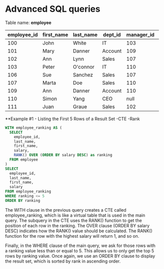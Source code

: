 
Advanced SQL queries
====================

Table name: **employee**

<table cellspacing="0" summary="">
<thead>
  <tr>
    <th>employee_id</th><th>first_name</th><th>last_name</th><th>dept_id</th><th>manager_id</th><th>salary</th><th>expertise</th>
  </tr>
</thead>
<tfoot>
</tfoot>
<tbody>
  <tr>
    <td>100</td><td>John</td><td>White</td><td>IT</td><td>103</td><td>120000</td><td>Senior</td>
  </tr>
  <tr>
    <td>101</td><td>Mary</td><td>Danner</td><td>Account</td><td>109</td><td>80000</td><td>junior</td>
  </tr>
  <tr>
    <td>102</td><td>Ann</td><td>Lynn</td><td>Sales</td><td>107</td><td>140000</td><td>Semisenior</td>
  </tr>
  <tr>
    <td>103</td><td>Peter</td><td>O'connor</td><td>IT</td><td>110</td><td>130000</td><td>Senior</td>
  </tr>
  <tr>
    <td>106</td><td>Sue</td><td>Sanchez</td><td>Sales</td><td>107</td><td>110000</td><td>Junior</td>
  </tr>
  <tr>
    <td>107</td><td>Marta</td><td>Doe</td><td>Sales</td><td>110</td><td>180000</td><td>Senior</td>
  </tr>
  <tr>
    <td>109</td><td>Ann</td><td>Danner</td><td>Account</td><td>110</td><td>90000</td><td>Senior</td>
  </tr>
  <tr>
    <td>110</td><td>Simon</td><td>Yang</td><td>CEO</td><td>null</td><td>250000</td><td>Senior</td>
  </tr>
  <tr>
    <td>111</td><td>Juan</td><td>Graue</td><td>Sales</td><td>102</td><td>37000</td><td>Junior</td>
  </tr>
</tbody>
</table>

**Example #1 - Listing the First 5 Rows of a Result Set
-CTE 
-Rank

```sql
WITH employee_ranking AS (
  SELECT
    employee_id,
    last_name,
    first_name,
    salary,
    RANK() OVER (ORDER BY salary DESC) as ranking
  FROM employee
)
SELECT
  employee_id,
  last_name,
  first_name,
  salary
FROM employee_ranking
WHERE ranking <= 5
ORDER BY ranking
```
The WITH clause in the previous query creates a CTE called employee_ranking, which is like a virtual table that is used in the main query. The subquery in the CTE uses the RANK() function to get the position of each row in the ranking. The OVER clause (ORDER BY salary DESC) indicates how the RANK() value should be calculated. The RANK() function for the row with the highest salary will return 1, and so on.

Finally, in the WHERE clause of the main query, we ask for those rows with a ranking value less than or equal to 5. This allows us to only get the top 5 rows by ranking value. Once again, we use an ORDER BY clause to display the result set, which is sorted by rank in ascending order.

